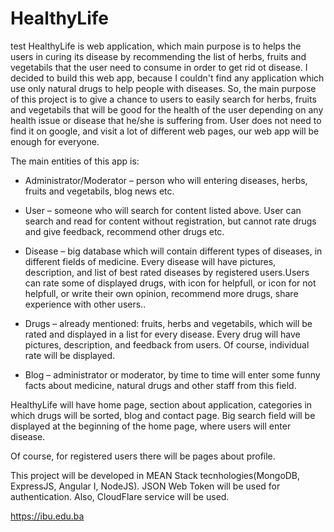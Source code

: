 # HealthyLife

test
HealthyLife is web application, which main purpose is to helps the users in curing its disease by recommending the list of herbs, fruits and vegetabils that the user need to consume in order to get rid ot disease.
I decided to build this web app, because I couldn't find any application which use only natural drugs to help people with diseases. So, the main purpose of this project is to give a chance to users to easily search for herbs, fruits and vegetabils that will be good for the health of the user depending on any health issue or disease that he/she is suffering from. User does not need to find it on google, and visit a lot of different web pages, our web app will be enough for everyone.

The main entities of this app is: 

- Administrator/Moderator – person who will entering diseases, herbs, fruits and vegetabils, blog news etc.
- User – someone who will search for content listed above. User can search and read for content without registration, but cannot rate drugs and give feedback, recommend other drugs etc.
- Disease – big database which will contain different types of diseases, in different fields of medicine. Every disease will have pictures, description, and list of best rated diseases by registered users.Users can rate some of displayed drugs, with icon for helpfull, or icon for not helpfull, or write their own opinion, recommend more drugs, share experience with other users..
- Drugs – already mentioned: fruits, herbs and vegetabils, which will be rated and displayed in a list for every disease. Every drug will have pictures, description, and feedback from users. Of course, individual rate will be displayed.

- Blog – administrator or moderator, by time to time will enter some funny facts about medicine, natural drugs and other staff from this field.

HealthyLife will have home page, section about application, categories in which drugs will be sorted, blog and contact page. Big search field will be displayed at the beginning of the home page, where users will enter disease.

Of course, for registered users there will be pages about profile.

This project will be developed in MEAN Stack tecnhologies(MongoDB, ExpressJS, Angular I, NodeJS). 
JSON Web Token will be used for authentication. Also, CloudFlare service will be used.

https://ibu.edu.ba
